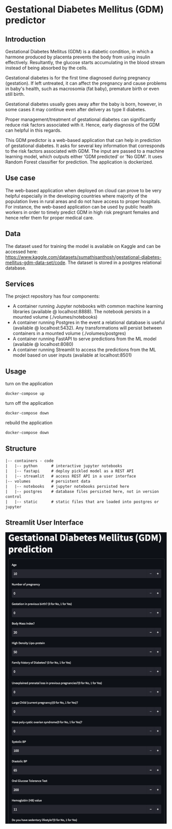 # Gestational Diabetes Mellitus (GDM) predictor

## Introduction

Gestational Diabetes Mellitus (GDM) is a diabetic condition, in which a harmone produced by placenta prevents the body from using insulin effectively. Resultantly, the glucose starts accumulating in the blood stream instead of being absorbed by the cells.

Gestational diabetes is for the first time diagnosed during pregnancy (gestation). If left untreated, it can affect the pregnancy and cause problems in baby's health, such as macrosomia (fat baby), premature birth or even still birth.

Gestational diabetes usually goes away after the baby is born, however, in some cases it may continue even after delivery as type II diabetes.

Proper management/treatment of gestational diabetes can significantly reduce risk factors associated with it. Hence, early diagnosis of the GDM can helpful in this regards. 

This GDM predictor is a web-based application that can help in prediction of gestational diabetes. It asks for several key information that corresponds to the risk factors associated with GDM. The input are passed to a machine learning model, which outputs either 'GDM predicted' or 'No GDM'. It uses Random Forest classifier for prediction. The application is dockerized.

## Use case

The web-based application when deployed on cloud can prove to be very helpful especially in the developing countries where majority of the population lives in rural areas and do not have access to proper hospitals. For instance, the web-based application can be used by public health workers in order to timely predict GDM in high risk pregnant females and hence refer them for proper medical care.


## Data

The dataset used for training the model is available on Kaggle and can be accessed here: https://www.kaggle.com/datasets/sumathisanthosh/gestational-diabetes-mellitus-gdm-data-set/code. The dataset is stored in a postgres relational database.

## Services

The project repository has four components:

- A container running Jupyter notebooks with common machine learning libraries (available @ localhost:8888).  The notebook persists in a mounted volume (./volumes/notebooks)
- A container running Postgres in the event a relational database is useful (available @ localhost:5432).  Any transformations will persist between containers in a mounted volume (./volumes/postgres)
- A container running FastAPI to serve predictions from the ML model (available @ localhost:8080)
- A container running Streamlit to access the predictions from the ML model based on user inputs (available at localhost:8501)

## Usage

turn on the application 
```
docker-compose up 
```

turn off the application
```
docker-compose down
```

rebuild the application
```
docker-compose down
```


## Structure

```
|-- containers - code
|   |-- python      # interactive jupyter notebooks
|   |-- fastapi     # deploy pickled model as a REST API 
|   |-- streamlit   # access REST API in a user interface 
|-- volumes         # persistent data
|   |-- notebooks   # jupyter notebooks persisted here
|   |-- postgres    # database files persisted here, not in version control
|   |-- static      # static files that are loaded into postgres or jupyter
```


## Streamlit User Interface

![](./resources/streamlit.png)
